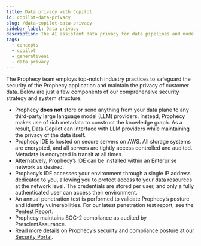 ```yaml
---
title: Data privacy with Copilot
id: copilot-data-privacy
slug: /data-copilot-data-privacy
sidebar_label: Data privacy
description: The AI assistant data privacy for data pipelines and models
tags:
  - concepts
  - copilot
  - generativeai
  - data privacy
---
```


The Prophecy team employs top-notch industry practices to safeguard the security of the Prophecy application and maintain the privacy of customer data. Below are just a few components of our comprehensive security strategy and system structure:

- Prophecy **does not** store or send anything from your data plane to any third-party large language model (LLM) providers. Instead, Prophecy makes use of rich metadata to construct the knowledge graph. As a result, Data Copilot can interface with LLM providers while maintaining the privacy of the data itself.
- Prophecy IDE is hosted on secure servers on AWS. All storage systems are encrypted, and all servers are tightly access controlled and audited. Metadata is encrypted in transit at all times.
- Alternatively, Prophecy’s IDE can be installed within an Enterprise network as desired.
- Prophecy’s IDE accesses your environment through a single IP address dedicated to you, allowing you to protect access to your data resources at the network level. The credentials are stored per user, and only a fully authenticated user can access their environment.
- An annual penetration test is performed to validate Prophecy’s posture and identify vulnerabilities. For our latest penetration test report, see the [Pentest Report](https://security.prophecy.io/?itemUid=722b9671-c0d5-4a19-a5f7-0ad8fd81307c&source=click).
- Prophecy maintains SOC-2 compliance as audited by PrescientAssurance.
- Read more details on Prophecy’s security and compliance posture at our [Security Portal](https://security.Prophecy.io/).
